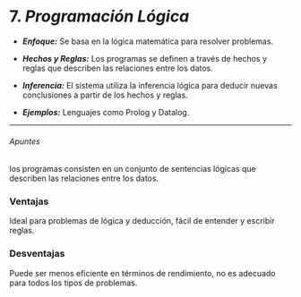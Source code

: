 # 7. *Programación Lógica*

- ***Enfoque:*** Se basa en la lógica matemática para resolver problemas.

- ***Hechos y Reglas:*** Los programas se definen a través de hechos y reglas que describen las relaciones entre los datos.

- ***Inferencia:*** El sistema utiliza la inferencia lógica para deducir nuevas conclusiones a partir de los hechos y reglas.

- ***Ejemplos:*** Lenguajes como Prolog y Datalog.
---
###### Apuntes
los programas consisten en un conjunto de sentencias lógicas que describen las relaciones entre los datos.

### Ventajas
Ideal para problemas de lógica y deducción, fácil de entender y escribir reglas.
### Desventajas
Puede ser menos eficiente en términos de rendimiento, no es adecuado para todos los tipos de problemas.